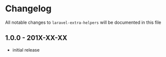 # Changelog

All notable changes to `laravel-extra-helpers` will be documented in this file

## 1.0.0 - 201X-XX-XX

- initial release

